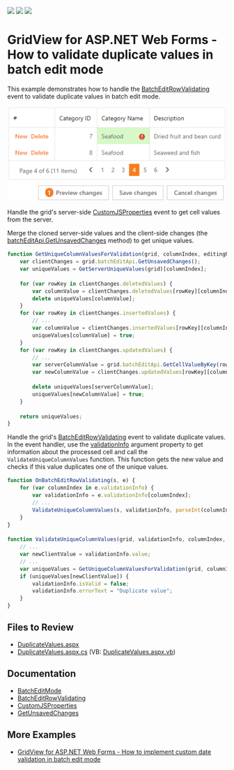 <!-- default badges list -->
![](https://img.shields.io/endpoint?url=https://codecentral.devexpress.com/api/v1/VersionRange/588527149/22.1.3%2B)
[![](https://img.shields.io/badge/Open_in_DevExpress_Support_Center-FF7200?style=flat-square&logo=DevExpress&logoColor=white)](https://supportcenter.devexpress.com/ticket/details/T1139925)
[![](https://img.shields.io/badge/📖_How_to_use_DevExpress_Examples-e9f6fc?style=flat-square)](https://docs.devexpress.com/GeneralInformation/403183)
<!-- default badges end -->
# GridView for ASP.NET Web Forms - How to validate duplicate values in batch edit mode

This example demonstrates how to handle the [BatchEditRowValidating](https://docs.devexpress.com/AspNet/js-ASPxClientGridView.BatchEditRowValidating) event to validate duplicate values in batch edit mode.

![ASPxGridView.BatchEditMode - DuplicateValues](images/DuplicateValues.png)

Handle the grid's server-side [CustomJSProperties](https://docs.devexpress.com/AspNet/DevExpress.Web.ASPxGridView.CustomJSProperties) event to get cell values from the server.

Merge the cloned server-side values and the client-side changes (the [batchEditApi.GetUnsavedChanges](https://docs.devexpress.com/AspNet/js-ASPxClientGridViewBatchEditApi.GetUnsavedChanges) method) to get unique values.

```js
function GetUniqueColumnValuesForValidation(grid, columnIndex, editingRowKey, isModifying) {
    var clientChanges = grid.batchEditApi.GetUnsavedChanges();
    var uniqueValues = GetServerUniqueValues(grid)[columnIndex];

    for (var rowKey in clientChanges.deletedValues) {
        var columnValue = clientChanges.deletedValues[rowKey][columnIndex];
        delete uniqueValues[columnValue];
    }
    for (var rowKey in clientChanges.insertedValues) {
        // ...
        var columnValue = clientChanges.insertedValues[rowKey][columnIndex];
        uniqueValues[columnValue] = true;
    }
    for (var rowKey in clientChanges.updatedValues) {
        // ...
        var serverColumnValue = grid.batchEditApi.GetCellValueByKey(rowKey, columnIndex, true);
        var newColumnValue = clientChanges.updatedValues[rowKey][columnIndex];

        delete uniqueValues[serverColumnValue];
        uniqueValues[newColumnValue] = true;
    }

    return uniqueValues;
}
```

Handle the grid's [BatchEditRowValidating](https://docs.devexpress.com/AspNet/js-ASPxClientGridView.BatchEditRowValidating) event to validate duplicate values. In the event handler, use the [validationInfo](https://docs.devexpress.com/AspNet/js-ASPxClientGridViewBatchEditRowValidatingEventArgs.validationInfo) argument property to get information about the processed cell and call the `ValidateUniqueColumnValues` function. This function gets the new value and checks if this value duplicates one of the unique values.

```js
function OnBatchEditRowValidating(s, e) {
    for (var columnIndex in e.validationInfo) {
        var validationInfo = e.validationInfo[columnIndex];
        // ...
        ValidateUniqueColumnValues(s, validationInfo, parseInt(columnIndex), e.key);
    }
}

function ValidateUniqueColumnValues(grid, validationInfo, columnIndex, rowKey) {
    // ...
    var newClientValue = validationInfo.value;
    // ...
    var uniqueValues = GetUniqueColumnValuesForValidation(grid, columnIndex, rowKey, isModifying);
    if (uniqueValues[newClientValue]) {
        validationInfo.isValid = false;
        validationInfo.errorText = "Duplicate value";
    }
}
```

## Files to Review

- [DuplicateValues.aspx](./CS/project1/DuplicateValues.aspx)
- [DuplicateValues.aspx.cs](./CS/project1/DuplicateValues.aspx.cs) (VB: [DuplicateValues.aspx.vb](./VB/project1/DuplicateValues.aspx.vb))

## Documentation

- [BatchEditMode](https://docs.devexpress.com/AspNet/16443/components/grid-view/concepts/edit-data/batch-edit-mode)
- [BatchEditRowValidating](https://docs.devexpress.com/AspNet/js-ASPxClientGridView.BatchEditRowValidating)
- [CustomJSProperties](https://docs.devexpress.com/AspNet/DevExpress.Web.ASPxGridView.CustomJSProperties)
- [GetUnsavedChanges](https://docs.devexpress.com/AspNet/js-ASPxClientGridViewBatchEditApi.GetUnsavedChanges)

## More Examples

- [GridView for ASP.NET Web Forms - How to implement custom date validation in batch edit mode](https://github.com/DevExpress-Examples/aspxgridview-how-to-implement-custom-date-validation-in-batch-edit-mode-t171182)
